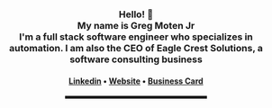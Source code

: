 <div align="center">  
<h3>
Hello! 👋
<br>
My name is Greg Moten Jr
<br>
I'm a full stack software engineer who specializes in automation. I am also the CEO of Eagle Crest Solutions, a software consulting business
</h3>

<h4> 
<a href="https://www.linkedin.com/in/gregmotenjr">Linkedin</a> • 
<a href="https://eaglecrest.io">Website</a> • 
<a href="https://eaglecrest.io/blog>Blog</a> • 
<a href="https://gregmotenjr.carrd.co//">Business Card</a> 
</h4>
<hr width="50%" style="height:5px;">

</div>
